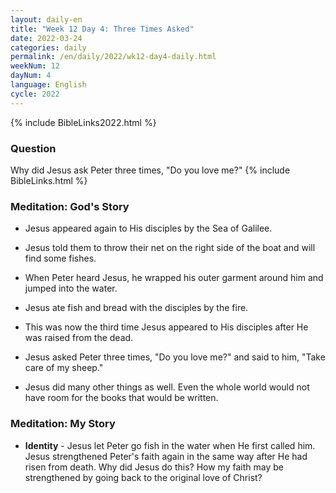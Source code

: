 ```yaml
---
layout: daily-en
title: "Week 12 Day 4: Three Times Asked"
date: 2022-03-24
categories: daily
permalink: /en/daily/2022/wk12-day4-daily.html
weekNum: 12
dayNum: 4
language: English
cycle: 2022
---
```

{% include BibleLinks2022.html %} 

### Question     
Why did Jesus ask Peter three times, "Do you love me?"
{% include BibleLinks.html %} 

### Meditation: God's Story   
+ Jesus appeared again to His disciples by the Sea of Galilee. 

+ Jesus told them to throw their net on the right side of the boat and will find some fishes. 

+ When Peter heard Jesus, he wrapped his outer garment around him and jumped into the water. 

+ Jesus ate fish and bread with the disciples by the fire.  

+ This was now the third time Jesus appeared to His disciples after He was raised from the dead. 

+ Jesus asked Peter three times, "Do you love me?" and said to him, "Take care of my sheep." 

+ Jesus did many other things as well. Even the whole world would not have room for the books that would be written. 

### Meditation: My Story   
+ **Identity** - Jesus let Peter go fish in the water when He first called him. Jesus strengthened Peter's faith again in the same way after He had risen from death. Why did Jesus do this? How my faith may be strengthened by going back to the original love of Christ? 
